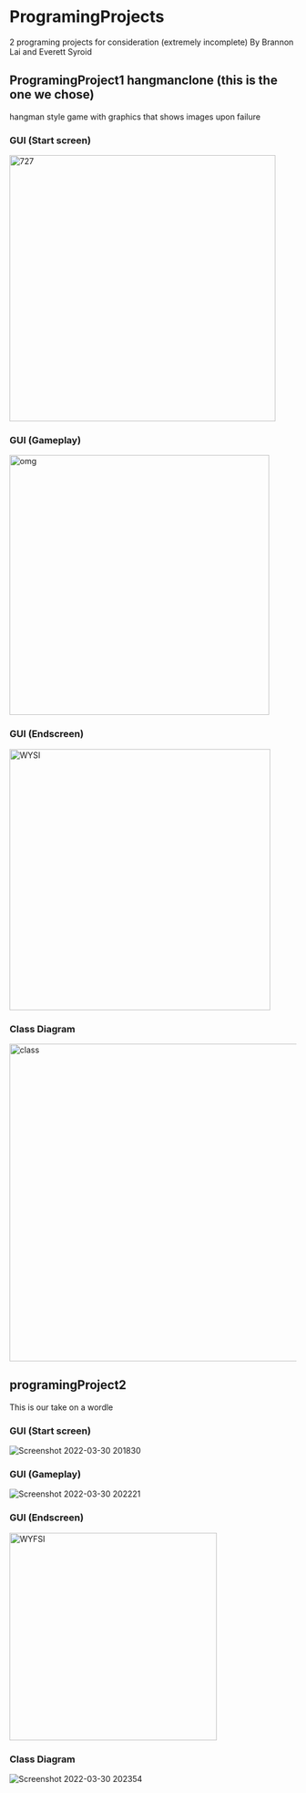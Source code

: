 # ProgramingProjects 
2 programing projects for consideration
(extremely incomplete)
By Brannon Lai and Everett Syroid
## ProgramingProject1 hangmanclone (this is the one we chose)
hangman style game with graphics that shows images upon failure
### GUI (Start screen)
<img width="467" alt="727" src="https://user-images.githubusercontent.com/89152916/160852370-f3ff875a-6e6b-408d-a64e-493492b905f8.png">

### GUI (Gameplay)
<img width="456" alt="omg" src="https://user-images.githubusercontent.com/89152916/160852393-084a70c3-cc60-41e1-aba9-ea6f58ad77ae.png">

### GUI (Endscreen)
<img width="458" alt="WYSI" src="https://user-images.githubusercontent.com/89152916/160852409-808532b4-3699-4378-9e1d-718c5ce263e3.png">

### Class Diagram
<img width="557" alt="class" src="https://user-images.githubusercontent.com/89152916/160856378-958d7dac-0428-4ac4-b897-5069223e5dec.png">

## programingProject2
This is our take on a wordle 
### GUI (Start screen)
![Screenshot 2022-03-30 201830](https://user-images.githubusercontent.com/89047475/160963057-bf692919-c40b-4d83-b45e-6371df49c6e3.png)

### GUI (Gameplay)
![Screenshot 2022-03-30 202221](https://user-images.githubusercontent.com/89047475/160963384-e361e698-ee62-46aa-a263-ffea086307fa.png)


### GUI (Endscreen)
<img width="364" alt="WYFSI" src="https://user-images.githubusercontent.com/89152916/162756939-a1f143d6-e645-4818-b6ca-f2585d23cdcf.png">


### Class Diagram
![Screenshot 2022-03-30 202354](https://user-images.githubusercontent.com/89047475/160963553-74ed1e0a-2b73-4710-ae9e-b2baed817653.png)

